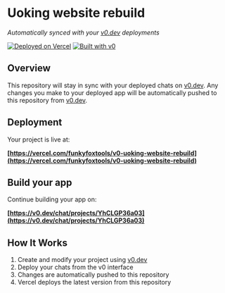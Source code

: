 # Uoking website rebuild

*Automatically synced with your [v0.dev](https://v0.dev) deployments*

[![Deployed on Vercel](https://img.shields.io/badge/Deployed%20on-Vercel-black?style=for-the-badge&logo=vercel)](https://vercel.com/funkyfoxtools/v0-uoking-website-rebuild)
[![Built with v0](https://img.shields.io/badge/Built%20with-v0.dev-black?style=for-the-badge)](https://v0.dev/chat/projects/YhCLGP36a03)

## Overview

This repository will stay in sync with your deployed chats on [v0.dev](https://v0.dev).
Any changes you make to your deployed app will be automatically pushed to this repository from [v0.dev](https://v0.dev).

## Deployment

Your project is live at:

**[https://vercel.com/funkyfoxtools/v0-uoking-website-rebuild](https://vercel.com/funkyfoxtools/v0-uoking-website-rebuild)**

## Build your app

Continue building your app on:

**[https://v0.dev/chat/projects/YhCLGP36a03](https://v0.dev/chat/projects/YhCLGP36a03)**

## How It Works

1. Create and modify your project using [v0.dev](https://v0.dev)
2. Deploy your chats from the v0 interface
3. Changes are automatically pushed to this repository
4. Vercel deploys the latest version from this repository